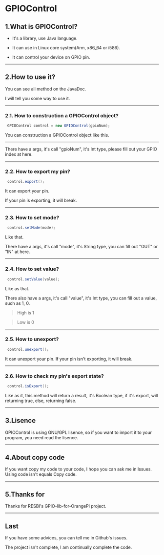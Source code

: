 # GPIOControl
## 1.What is GPIOControl?
* It's a library, use Java language.

* It can use in Linux core system(Arm, x86_64 or i586).

* It can control your device on GPIO pin.

***

## 2.How to use it?
You can see all method on the JavaDoc.

I will tell you some way to use it.
***
### 2.1. How to construction a GPIOControl object?
```Java
 GPIOControl control = new GPIOControl(gpioNum);
 ```
 
You can construction a GPIOControl object like this.
***
There have a args, it's call "gpioNum", it's Int type, please fill out your GPIO index at here.
***
### 2.2. How to export my pin?
```Java
 control.export();
 ```

It can export your pin.

If your pin is exporting, it will break.
***
### 2.3. How to set mode?
```Java
 control.setMode(mode);
 ```

 Like that.

 There have a args, it's call "mode", it's String type, you can fill out "OUT" or "IN" at here.
***
### 2.4. How to set value?
```Java
 control.setValue(value);
 ```

 Like as that.

 There also have a args, it's call "value", it's Int type, you can fill out a value, such as 1, 0.
 > High is 1

 > Low is 0
***
### 2.5. How to unexport?
```Java
 control.unexport();
 ```

 It can unexport your pin.
 If your pin isn't exporting, it will break.
***
### 2.6. How to check my pin's export state?
```Java
 control.isExport();
 ```

 Like as it, this method will return a result, it's Boolean type, if it's export, will returning true, else, returning false.
***

## 3.Lisence
GPIOControl is using GNU/GPL lisence, so if you want to import it to your program, you need read the lisence.
***

## 4.About copy code
If you want copy my code to your code, I hope you can ask me in Issues. Using code isn't equals Copy code.
***

## 5.Thanks for
Thanks for RESBI's GPIO-lib-for-OrangePi project.
***

## Last
If you have some advices, you can tell me in Github's issues.

The project isn't complete, I am continually complete the code.